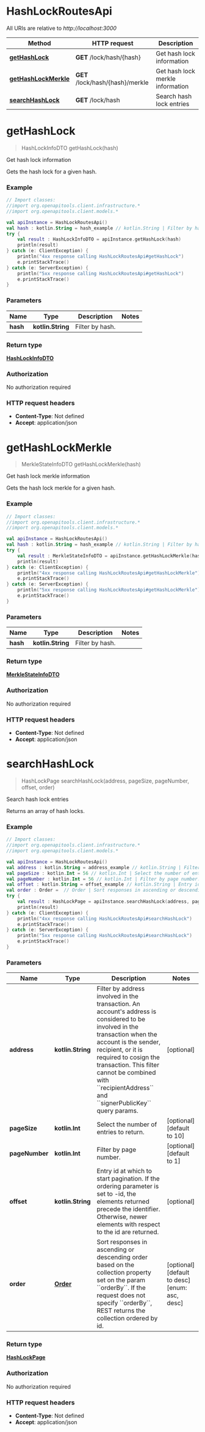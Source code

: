# HashLockRoutesApi

All URIs are relative to *http://localhost:3000*

Method | HTTP request | Description
------------- | ------------- | -------------
[**getHashLock**](HashLockRoutesApi.md#getHashLock) | **GET** /lock/hash/{hash} | Get hash lock information
[**getHashLockMerkle**](HashLockRoutesApi.md#getHashLockMerkle) | **GET** /lock/hash/{hash}/merkle | Get hash lock merkle information
[**searchHashLock**](HashLockRoutesApi.md#searchHashLock) | **GET** /lock/hash | Search hash lock entries


<a id="getHashLock"></a>
# **getHashLock**
> HashLockInfoDTO getHashLock(hash)

Get hash lock information

Gets the hash lock for a given hash.

### Example
```kotlin
// Import classes:
//import org.openapitools.client.infrastructure.*
//import org.openapitools.client.models.*

val apiInstance = HashLockRoutesApi()
val hash : kotlin.String = hash_example // kotlin.String | Filter by hash.
try {
    val result : HashLockInfoDTO = apiInstance.getHashLock(hash)
    println(result)
} catch (e: ClientException) {
    println("4xx response calling HashLockRoutesApi#getHashLock")
    e.printStackTrace()
} catch (e: ServerException) {
    println("5xx response calling HashLockRoutesApi#getHashLock")
    e.printStackTrace()
}
```

### Parameters

Name | Type | Description  | Notes
------------- | ------------- | ------------- | -------------
 **hash** | **kotlin.String**| Filter by hash. |

### Return type

[**HashLockInfoDTO**](HashLockInfoDTO.md)

### Authorization

No authorization required

### HTTP request headers

 - **Content-Type**: Not defined
 - **Accept**: application/json

<a id="getHashLockMerkle"></a>
# **getHashLockMerkle**
> MerkleStateInfoDTO getHashLockMerkle(hash)

Get hash lock merkle information

Gets the hash lock merkle for a given hash.

### Example
```kotlin
// Import classes:
//import org.openapitools.client.infrastructure.*
//import org.openapitools.client.models.*

val apiInstance = HashLockRoutesApi()
val hash : kotlin.String = hash_example // kotlin.String | Filter by hash.
try {
    val result : MerkleStateInfoDTO = apiInstance.getHashLockMerkle(hash)
    println(result)
} catch (e: ClientException) {
    println("4xx response calling HashLockRoutesApi#getHashLockMerkle")
    e.printStackTrace()
} catch (e: ServerException) {
    println("5xx response calling HashLockRoutesApi#getHashLockMerkle")
    e.printStackTrace()
}
```

### Parameters

Name | Type | Description  | Notes
------------- | ------------- | ------------- | -------------
 **hash** | **kotlin.String**| Filter by hash. |

### Return type

[**MerkleStateInfoDTO**](MerkleStateInfoDTO.md)

### Authorization

No authorization required

### HTTP request headers

 - **Content-Type**: Not defined
 - **Accept**: application/json

<a id="searchHashLock"></a>
# **searchHashLock**
> HashLockPage searchHashLock(address, pageSize, pageNumber, offset, order)

Search hash lock entries

Returns an array of hash locks.

### Example
```kotlin
// Import classes:
//import org.openapitools.client.infrastructure.*
//import org.openapitools.client.models.*

val apiInstance = HashLockRoutesApi()
val address : kotlin.String = address_example // kotlin.String | Filter by address involved in the transaction. An account's address is considered to be involved in the transaction when the account is the sender, recipient, or it is required to cosign the transaction. This filter cannot be combined with ``recipientAddress`` and ``signerPublicKey`` query params. 
val pageSize : kotlin.Int = 56 // kotlin.Int | Select the number of entries to return.
val pageNumber : kotlin.Int = 56 // kotlin.Int | Filter by page number.
val offset : kotlin.String = offset_example // kotlin.String | Entry id at which to start pagination. If the ordering parameter is set to -id, the elements returned precede the identifier. Otherwise, newer elements with respect to the id are returned. 
val order : Order =  // Order | Sort responses in ascending or descending order based on the collection property set on the param ``orderBy``. If the request does not specify ``orderBy``, REST returns the collection ordered by id. 
try {
    val result : HashLockPage = apiInstance.searchHashLock(address, pageSize, pageNumber, offset, order)
    println(result)
} catch (e: ClientException) {
    println("4xx response calling HashLockRoutesApi#searchHashLock")
    e.printStackTrace()
} catch (e: ServerException) {
    println("5xx response calling HashLockRoutesApi#searchHashLock")
    e.printStackTrace()
}
```

### Parameters

Name | Type | Description  | Notes
------------- | ------------- | ------------- | -------------
 **address** | **kotlin.String**| Filter by address involved in the transaction. An account&#39;s address is considered to be involved in the transaction when the account is the sender, recipient, or it is required to cosign the transaction. This filter cannot be combined with &#x60;&#x60;recipientAddress&#x60;&#x60; and &#x60;&#x60;signerPublicKey&#x60;&#x60; query params.  | [optional]
 **pageSize** | **kotlin.Int**| Select the number of entries to return. | [optional] [default to 10]
 **pageNumber** | **kotlin.Int**| Filter by page number. | [optional] [default to 1]
 **offset** | **kotlin.String**| Entry id at which to start pagination. If the ordering parameter is set to -id, the elements returned precede the identifier. Otherwise, newer elements with respect to the id are returned.  | [optional]
 **order** | [**Order**](.md)| Sort responses in ascending or descending order based on the collection property set on the param &#x60;&#x60;orderBy&#x60;&#x60;. If the request does not specify &#x60;&#x60;orderBy&#x60;&#x60;, REST returns the collection ordered by id.  | [optional] [default to desc] [enum: asc, desc]

### Return type

[**HashLockPage**](HashLockPage.md)

### Authorization

No authorization required

### HTTP request headers

 - **Content-Type**: Not defined
 - **Accept**: application/json

